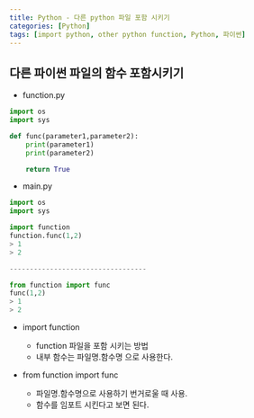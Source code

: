 ```yaml
---
title: Python - 다른 python 파일 포함 시키기
categories: [Python]
tags: [import python, other python function, Python, 파이썬]
---
```


## 다른 파이썬 파일의 함수 포함시키기
- function.py
```python
import os
import sys

def func(parameter1,parameter2):
    print(parameter1)
    print(parameter2)

    return True
```

- main.py
```python
import os
import sys

import function
function.func(1,2)
> 1
> 2

----------------------------------

from function import func
func(1,2)
> 1
> 2

```

- import function
    - function 파일을 포함 시키는 방법
    - 내부 함수는 파일명.함수명 으로 사용한다.


- from function import func
    - 파일명.함수명으로 사용하기 번거로울 때 사용.
    - 함수를 임포트 시킨다고 보면 된다.